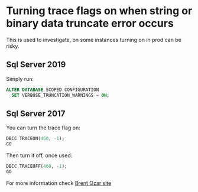 # Turning trace flags on when string or binary data truncate error occurs

This is used to investigate, on some instances turning on in prod can be risky.

## Sql Server 2019

Simply run:

```sql
ALTER DATABASE SCOPED CONFIGURATION 
  SET VERBOSE_TRUNCATION_WARNINGS = ON;
```

## Sql Server 2017

You can turn the trace flag on:

```sql
DBCC TRACEON(460, -1);
GO
```

Then turn it off, once used:

```sql
DBCC TRACEOFF(460, -1);
GO
```

For more information check [Brent Ozar site](https://www.brentozar.com/archive/2019/03/how-to-fix-the-error-string-or-binary-data-would-be-truncated/)
